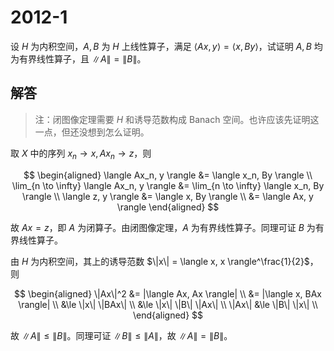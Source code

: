 # 2012-1

设 $H$ 为内积空间，$A, B$ 为 $H$ 上线性算子，满足 $\langle Ax, y \rangle = \langle x, By \rangle$，试证明 $A, B$ 均为有界线性算子，且 $\|A\| = \|B\|$。

## 解答

> 注：闭图像定理需要 $H$ 和诱导范数构成 Banach 空间。也许应该先证明这一点，但还没想到怎么证明。

取 $X$ 中的序列 $x_n \to x, Ax_n \to z$，则

$$
\begin{aligned}
\langle Ax_n, y \rangle &= \langle x_n, By \rangle \\
\lim_{n \to \infty} \langle Ax_n, y \rangle &= \lim_{n \to \infty} \langle x_n, By \rangle \\
\langle z, y \rangle &= \langle x, By \rangle \\
&= \langle Ax, y \rangle
\end{aligned}
$$

故 $Ax = z$，即 $A$ 为闭算子。由闭图像定理，$A$ 为有界线性算子。同理可证 $B$ 为有界线性算子。

由 $H$ 为内积空间，其上的诱导范数 $\|x\| = \langle x, x \rangle^\frac{1}{2}$，则

$$
\begin{aligned}
\|Ax\|^2 &= |\langle Ax, Ax \rangle| \\
&= |\langle x, BAx \rangle| \\
&\le \|x\| \|BAx\| \\
&\le \|x\| \|B\| \|Ax\| \\
\|Ax\| &\le \|B\| \|x\| \\
\end{aligned}
$$

故 $\|A\| \le \|B\|$。同理可证 $\|B\| \le \|A\|$，故 $\|A\| = \|B\|$。
